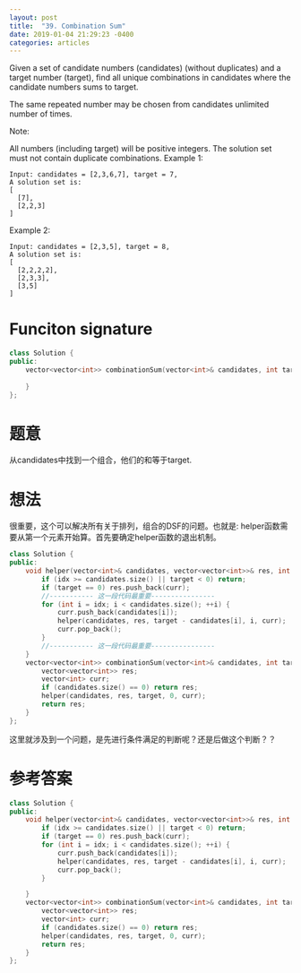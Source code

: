 ```yaml
---
layout: post
title:  "39. Combination Sum"
date: 2019-01-04 21:29:23 -0400
categories: articles
---
```

Given a set of candidate numbers (candidates) (without duplicates) and a target number (target), find all unique combinations in candidates where the candidate numbers sums to target.

The same repeated number may be chosen from candidates unlimited number of times.

Note:

All numbers (including target) will be positive integers.
The solution set must not contain duplicate combinations.
Example 1:
```
Input: candidates = [2,3,6,7], target = 7,
A solution set is:
[
  [7],
  [2,2,3]
]
```
Example 2:
```
Input: candidates = [2,3,5], target = 8,
A solution set is:
[
  [2,2,2,2],
  [2,3,3],
  [3,5]
]
```
# Funciton signature
```c++
class Solution {
public:
    vector<vector<int>> combinationSum(vector<int>& candidates, int target) {
        
    }
};
```
# 题意
从candidates中找到一个组合，他们的和等于target.
# 想法
很重要，这个可以解决所有关于排列，组合的DSF的问题。也就是:
helper函数需要从第一个元素开始算。首先要确定helper函数的退出机制。
```c++
class Solution {
public:
	void helper(vector<int>& candidates, vector<vector<int>>& res, int target, int idx, vector<int>& curr){ // curr, reference or copy??
		if (idx >= candidates.size() || target < 0) return;
		if (target == 0) res.push_back(curr);
		//----------- 这一段代码最重要----------------
		for (int i = idx; i < candidates.size(); ++i) {
			curr.push_back(candidates[i]);
			helper(candidates, res, target - candidates[i], i, curr);
			curr.pop_back();
		}
		//----------- 这一段代码最重要----------------
	}
    vector<vector<int>> combinationSum(vector<int>& candidates, int target) {
    	vector<vector<int>> res;
    	vector<int> curr;
    	if (candidates.size() == 0) return res;
    	helper(candidates, res, target, 0, curr);
    	return res;
    }
};
```
这里就涉及到一个问题，是先进行条件满足的判断呢？还是后做这个判断？？
# 参考答案
```c++
class Solution {
public:
	void helper(vector<int>& candidates, vector<vector<int>>& res, int target, int idx, vector<int>& curr){ // curr, reference or copy??
		if (idx >= candidates.size() || target < 0) return;
		if (target == 0) res.push_back(curr);
		for (int i = idx; i < candidates.size(); ++i) {
			curr.push_back(candidates[i]);
			helper(candidates, res, target - candidates[i], i, curr);
			curr.pop_back();
		}

	}
    vector<vector<int>> combinationSum(vector<int>& candidates, int target) {
    	vector<vector<int>> res;
    	vector<int> curr;
    	if (candidates.size() == 0) return res;
    	helper(candidates, res, target, 0, curr);
    	return res;
    }
};
```
